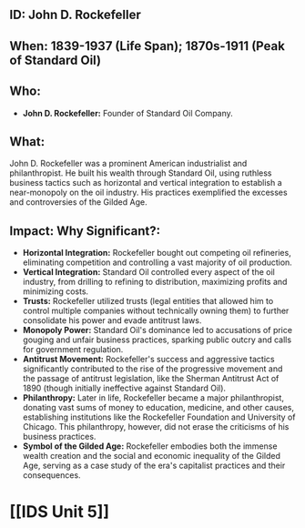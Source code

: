 ## ID: John D. Rockefeller

## When: 1839-1937 (Life Span);  1870s-1911 (Peak of Standard Oil)

## Who: 
* **John D. Rockefeller:** Founder of Standard Oil Company.

## What: 
John D. Rockefeller was a prominent American industrialist and philanthropist.  He built his wealth through Standard Oil, using ruthless business tactics such as horizontal and vertical integration to establish a near-monopoly on the oil industry. His practices exemplified the excesses and controversies of the Gilded Age.

## Impact: Why Significant?:
* **Horizontal Integration:**  Rockefeller bought out competing oil refineries, eliminating competition and controlling a vast majority of oil production.
* **Vertical Integration:**  Standard Oil controlled every aspect of the oil industry, from drilling to refining to distribution, maximizing profits and minimizing costs.
* **Trusts:** Rockefeller utilized trusts (legal entities that allowed him to control multiple companies without technically owning them) to further consolidate his power and evade antitrust laws.
* **Monopoly Power:**  Standard Oil's dominance led to accusations of price gouging and unfair business practices, sparking public outcry and calls for government regulation.
* **Antitrust Movement:** Rockefeller's success and aggressive tactics significantly contributed to the rise of the progressive movement and the passage of antitrust legislation, like the Sherman Antitrust Act of 1890 (though initially ineffective against Standard Oil).
* **Philanthropy:**  Later in life, Rockefeller became a major philanthropist, donating vast sums of money to education, medicine, and other causes, establishing institutions like the Rockefeller Foundation and University of Chicago.  This philanthropy, however, did not erase the criticisms of his business practices.
* **Symbol of the Gilded Age:** Rockefeller embodies both the immense wealth creation and the social and economic inequality of the Gilded Age, serving as a case study of the era's capitalist practices and their consequences.

# [[IDS Unit 5]]
